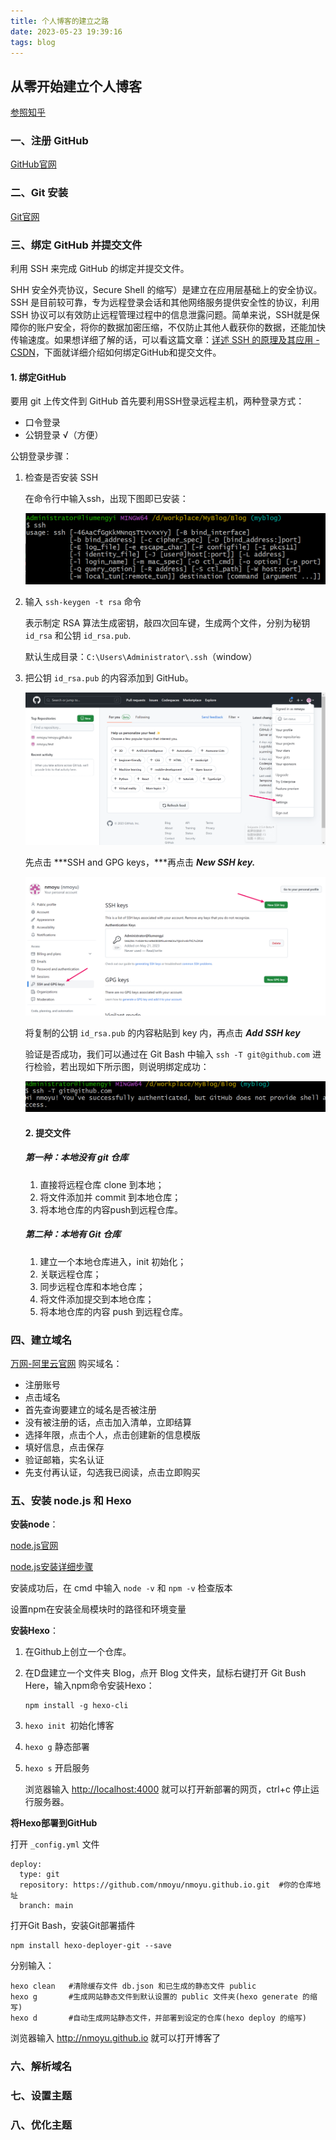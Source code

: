 ```yaml
---
title: 个人博客的建立之路
date: 2023-05-23 19:39:16
tags: blog
---
```


## 从零开始建立个人博客

[参照知乎](https://zhuanlan.zhihu.com/p/102592286)

### 一、注册 GitHub

[GitHub官网](https://github.com/)

### 二、Git 安装

[Git官网](https://git-scm.com/)

### 三、绑定 GitHub 并提交文件

利用 SSH 来完成 GitHub 的绑定并提交文件。

SHH 安全外壳协议，Secure Shell 的缩写）是建立在应用层基础上的安全协议。SSH 是目前较可靠，专为远程登录会话和其他网络服务提供安全性的协议，利用 SSH 协议可以有效防止远程管理过程中的信息泄露问题。简单来说，SSH就是保障你的账户安全，将你的数据加密压缩，不仅防止其他人截获你的数据，还能加快传输速度。如果想详细了解的话，可以看这篇文章：[详述 SSH 的原理及其应用 - CSDN](https://blog.csdn.net/qq_35246620/article/details/54317740)，下面就详细介绍如何绑定GitHub和提交文件。

#### 1. 绑定GitHub

要用 git 上传文件到 GitHub 首先要利用SSH登录远程主机，两种登录方式：

* 口令登录
* 公钥登录 √（方便）

公钥登录步骤：

1. 检查是否安装 SSH

   在命令行中输入ssh，出现下图即已安装：

   ![image-20230523195610614](个人博客的建立之路.assets/image-20230523195610614.png)

2. 输入  `ssh-keygen -t rsa` 命令

   表示制定 RSA 算法生成密钥，敲四次回车键，生成两个文件，分别为秘钥 `id_rsa` 和公钥 `id_rsa.pub`. 

   默认生成目录：`C:\Users\Administrator\.ssh`（window）

3. 把公钥 `id_rsa.pub` 的内容添加到 GitHub。

   ![image-20230523200138950](个人博客的建立之路.assets/image-20230523200138950.png)

   先点击 ***SSH and GPG keys，***再点击 ***New SSH key.***

   ![image-20230523200240041](个人博客的建立之路.assets/image-20230523200240041.png)

   将复制的公钥 `id_rsa.pub` 的内容粘贴到 key 内，再点击 ***Add SSH key***

   验证是否成功，我们可以通过在 Git Bash 中输入 `ssh -T git@github.com` 进行检验，若出现如下所示图，则说明绑定成功：

   ![image-20230523200441420](个人博客的建立之路.assets/image-20230523200441420.png)

   #### 2. 提交文件

   ##### 第一种：本地没有 git 仓库

   1. 直接将远程仓库 clone 到本地；
   2. 将文件添加并 commit 到本地仓库；
   3. 将本地仓库的内容push到远程仓库。

   ##### 第二种：本地有 Git 仓库

   1. 建立一个本地仓库进入，init 初始化；
   2. 关联远程仓库；
   3. 同步远程仓库和本地仓库；
   4. 将文件添加提交到本地仓库；
   5. 将本地仓库的内容 push 到远程仓库。

### 四、建立域名

[万网-阿里云官网](https://wanwang.aliyun.com/) 购买域名：

* 注册账号
* 点击域名
* 首先查询要建立的域名是否被注册
* 没有被注册的话，点击加入清单，立即结算
* 选择年限，点击个人，点击创建新的信息模版
* 填好信息，点击保存
* 验证邮箱，实名认证
* 先支付再认证，勾选我已阅读，点击立即购买

### 五、安装 node.js 和 Hexo

**安装node**：

[node.js官网](https://nodejs.org/en/)

[node.js安装详细步骤](https://blog.csdn.net/antma/article/details/86104068)

安装成功后，在 cmd 中输入 `node -v` 和 `npm -v` 检查版本

设置npm在安装全局模块时的路径和环境变量

**安装Hexo**：

1. 在Github上创立一个仓库。

2. 在D盘建立一个文件夹 Blog，点开 Blog 文件夹，鼠标右键打开 Git Bush Here，输入npm命令安装Hexo：

   ```
   npm install -g hexo-cli
   ```

3. `hexo init `初始化博客

4. `hexo g` 静态部署

5. `hexo s` 开启服务

   浏览器输入 [http://localhost:4000](https://link.zhihu.com/?target=http%3A//baixin.io/2015/08/HEXO%E6%90%AD%E5%BB%BA%E4%B8%AA%E4%BA%BA%E5%8D%9A%E5%AE%A2/%E5%B0%B1%E5%8F%AF%E4%BB%A5%E7%9C%8B%E5%88%B0%E6%9C%80%E5%8E%9F%E5%A7%8B%E7%9A%84%E6%95%88%E6%9E%9C%E4%BA%86) 就可以打开新部署的网页，ctrl+c 停止运行服务器。

**将Hexo部署到GitHub**

打开 `_config.yml` 文件

```
deploy:
  type: git
  repository: https://github.com/nmoyu/nmoyu.github.io.git  #你的仓库地址
  branch: main
```

打开Git Bash，安装Git部署插件

```
npm install hexo-deployer-git --save
```

分别输入：

```
hexo clean   #清除缓存文件 db.json 和已生成的静态文件 public
hexo g       #生成网站静态文件到默认设置的 public 文件夹(hexo generate 的缩写)
hexo d       #自动生成网站静态文件，并部署到设定的仓库(hexo deploy 的缩写)
```

浏览器输入 http://nmoyu.github.io 就可以打开博客了

### 六、解析域名



### 七、设置主题



### 八、优化主题
